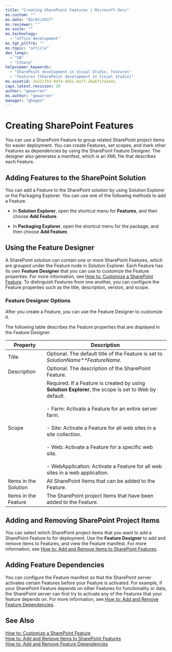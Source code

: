 ```yaml
---
title: "Creating SharePoint Features | Microsoft Docs"
ms.custom: ""
ms.date: "02/02/2017"
ms.reviewer: ""
ms.suite: ""
ms.technology: 
  - "office-development"
ms.tgt_pltfrm: ""
ms.topic: "article"
dev_langs: 
  - "VB"
  - "CSharp"
helpviewer_keywords: 
  - "SharePoint development in Visual Studio, features"
  - "features [SharePoint development in Visual Studio]"
ms.assetid: 2e211fb3-94f4-4921-ba77-2ba6717a3e41
caps.latest.revision: 20
author: "gewarren"
ms.author: "gewarren"
manager: "ghogen"
---
```

# Creating SharePoint Features
  You can use a SharePoint Feature to group related SharePoint project items for easier deployment. You can create Features, set scopes, and mark other Features as dependencies by using the SharePoint Feature Designer. The designer also generates a manifest, which is an XML file that describes each Feature.  
  
## Adding Features to the SharePoint Solution  
 You can add a Feature to the SharePoint solution by using Solution Explorer or the Packaging Explorer. You can use one of the following methods to add a Feature.  
  
-   In **Solution Explorer**, open the shortcut menu for **Features**, and then choose **Add Feature**.  
  
-   In **Packaging Explorer**, open the shortcut menu for the package, and then choose **Add Feature**.  
  
## Using the Feature Designer  
 A SharePoint solution can contain one or more SharePoint Features, which are grouped under the Feature node in Solution Explorer. Each Feature has its own **Feature Designer** that you can use to customize the Feature properties. For more information, see [How to: Customize a SharePoint Feature](../sharepoint/how-to-customize-a-sharepoint-feature.md). To distinguish Features from one another, you can configure the Feature properties such as the title, description, version, and scope.  
  
### Feature Designer Options  
 After you create a Feature, you can use the Feature Designer to customize it.  
  
 The following table describes the Feature properties that are displayed in the Feature Designer.  
  
|Property|Description|  
|--------------|-----------------|  
|Title|Optional. The default title of the Feature is set to *SolutionName**FeatureName*.|  
|Description|Optional. The description of the SharePoint Feature.|  
|Scope|Required. If a Feature is created by using **Solution Explorer**, the scope is set to Web by default.<br /><br /> - Farm: Activate a Feature for an entire server farm.<br /><br /> - Site: Activate a Feature for all web sites in a site collection.<br /><br /> - Web: Activate a Feature for a specific web site.<br /><br /> - WebApplication: Activate a Feature for all web sites in a web application.|  
|Items in the Solution|All SharePoint Items that can be added to the Feature.|  
|Items in the Feature|The SharePoint project items that have been added to the Feature.|  
  
## Adding and Removing SharePoint Project Items  
 You can select which SharePoint project items that you want to add a SharePoint Feature to for deployment. Use the **Feature Designer** to add and remove items to Features, and view the Feature manifest. For more information, see [How to: Add and Remove Items to SharePoint Features](../sharepoint/how-to-add-and-remove-items-to-sharepoint-features.md).  
  
## Adding Feature Dependencies  
 You can configure the Feature manifest so that the SharePoint server activates certain Features before your Feature is activated. For example, if your SharePoint Feature depends on other Features for functionality or data, the SharePoint server can first try to activate any of the Features that your feature depends on. For more information, see [How to: Add and Remove Feature Dependencies](../sharepoint/how-to-add-and-remove-feature-dependencies.md).  
  
## See Also  
 [How to: Customize a SharePoint Feature](../sharepoint/how-to-customize-a-sharepoint-feature.md)   
 [How to: Add and Remove Items to SharePoint Features](../sharepoint/how-to-add-and-remove-items-to-sharepoint-features.md)   
 [How to: Add and Remove Feature Dependencies](../sharepoint/how-to-add-and-remove-feature-dependencies.md)  
  
  